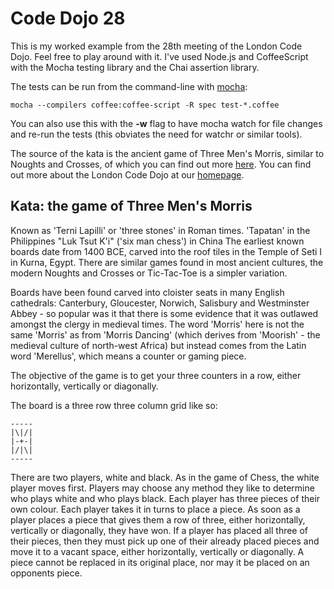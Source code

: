 Code Dojo 28
============
This is my worked example from the 28th meeting of the London Code Dojo. Feel free to play around with it. I've used Node.js and CoffeeScript with the Mocha testing library and the Chai assertion library.

The tests can be run from the command-line with [mocha](http://visionmedia.github.io/mocha/):
	
	mocha --compilers coffee:coffee-script -R spec test-*.coffee

You can also use this with the **-w** flag to have mocha watch for file changes and re-run the tests (this obviates the need for watchr or similar tools).

The source of the kata is the ancient game of Three Men's Morris, similar to Noughts and Crosses, of which you can find out more [here](http://en.wikipedia.org/wiki/Three_Men%27s_Morris). 
You can find out more about the London Code Dojo at our [homepage](http://www.meetup.com/London-Code-Dojo/).

Kata: the game of Three Men's Morris
----
Known as 'Terni Lapilli' or 'three stones' in Roman times.
'Tapatan' in the Philippines
"Luk Tsut K'i" ('six man chess') in China
The earliest known boards date from 1400 BCE, carved into the roof tiles in the Temple of Seti I in Kurna, Egypt. 
There are similar games found in most ancient cultures, the modern Noughts and Crosses or Tic-Tac-Toe is a simpler variation.

Boards have been found carved into cloister seats in many English cathedrals:  Canterbury, Gloucester, Norwich, Salisbury and Westminster Abbey - so popular was it that there is some evidence that it was outlawed amongst the clergy in medieval times. The word 'Morris' here is not the same 'Morris' as from 'Morris Dancing' (which derives from 'Moorish' - the medieval culture of north-west Africa) but instead comes from the Latin word 'Merellus', which means a counter or gaming piece.

The objective of the game is to get your three counters in a row, either horizontally, vertically or diagonally.

The board is a three row three column grid like so:

	-----
	|\|/|
	|-+-|
	|/|\|
	-----

There are two players, white and black. 
As in the game of Chess, the white player moves first. 
Players may choose any method they like to determine who plays white and who plays black.
Each player has three pieces of their own colour.
Each player takes it in turns to place a piece.
As soon as a player places a piece that gives them a row of three, either horizontally, vertically or diagonally, they have won.
If a player has placed all three of their pieces, then they must pick up one of their already placed pieces and move it to a vacant space, either horizontally, vertically or diagonally.
A piece cannot be replaced in its original place, nor may it be placed on an opponents piece.



